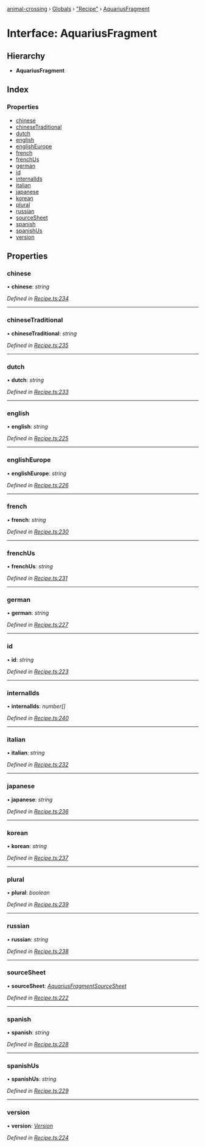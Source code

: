 [animal-crossing](../README.md) › [Globals](../globals.md) › ["Recipe"](../modules/_recipe_.md) › [AquariusFragment](_recipe_.aquariusfragment.md)

# Interface: AquariusFragment

## Hierarchy

* **AquariusFragment**

## Index

### Properties

* [chinese](_recipe_.aquariusfragment.md#chinese)
* [chineseTraditional](_recipe_.aquariusfragment.md#chinesetraditional)
* [dutch](_recipe_.aquariusfragment.md#dutch)
* [english](_recipe_.aquariusfragment.md#english)
* [englishEurope](_recipe_.aquariusfragment.md#englisheurope)
* [french](_recipe_.aquariusfragment.md#french)
* [frenchUs](_recipe_.aquariusfragment.md#frenchus)
* [german](_recipe_.aquariusfragment.md#german)
* [id](_recipe_.aquariusfragment.md#id)
* [internalIds](_recipe_.aquariusfragment.md#internalids)
* [italian](_recipe_.aquariusfragment.md#italian)
* [japanese](_recipe_.aquariusfragment.md#japanese)
* [korean](_recipe_.aquariusfragment.md#korean)
* [plural](_recipe_.aquariusfragment.md#plural)
* [russian](_recipe_.aquariusfragment.md#russian)
* [sourceSheet](_recipe_.aquariusfragment.md#sourcesheet)
* [spanish](_recipe_.aquariusfragment.md#spanish)
* [spanishUs](_recipe_.aquariusfragment.md#spanishus)
* [version](_recipe_.aquariusfragment.md#version)

## Properties

###  chinese

• **chinese**: *string*

*Defined in [Recipe.ts:234](https://github.com/Norviah/animal-crossing/blob/b7769d3/module/types/Recipe.ts#L234)*

___

###  chineseTraditional

• **chineseTraditional**: *string*

*Defined in [Recipe.ts:235](https://github.com/Norviah/animal-crossing/blob/b7769d3/module/types/Recipe.ts#L235)*

___

###  dutch

• **dutch**: *string*

*Defined in [Recipe.ts:233](https://github.com/Norviah/animal-crossing/blob/b7769d3/module/types/Recipe.ts#L233)*

___

###  english

• **english**: *string*

*Defined in [Recipe.ts:225](https://github.com/Norviah/animal-crossing/blob/b7769d3/module/types/Recipe.ts#L225)*

___

###  englishEurope

• **englishEurope**: *string*

*Defined in [Recipe.ts:226](https://github.com/Norviah/animal-crossing/blob/b7769d3/module/types/Recipe.ts#L226)*

___

###  french

• **french**: *string*

*Defined in [Recipe.ts:230](https://github.com/Norviah/animal-crossing/blob/b7769d3/module/types/Recipe.ts#L230)*

___

###  frenchUs

• **frenchUs**: *string*

*Defined in [Recipe.ts:231](https://github.com/Norviah/animal-crossing/blob/b7769d3/module/types/Recipe.ts#L231)*

___

###  german

• **german**: *string*

*Defined in [Recipe.ts:227](https://github.com/Norviah/animal-crossing/blob/b7769d3/module/types/Recipe.ts#L227)*

___

###  id

• **id**: *string*

*Defined in [Recipe.ts:223](https://github.com/Norviah/animal-crossing/blob/b7769d3/module/types/Recipe.ts#L223)*

___

###  internalIds

• **internalIds**: *number[]*

*Defined in [Recipe.ts:240](https://github.com/Norviah/animal-crossing/blob/b7769d3/module/types/Recipe.ts#L240)*

___

###  italian

• **italian**: *string*

*Defined in [Recipe.ts:232](https://github.com/Norviah/animal-crossing/blob/b7769d3/module/types/Recipe.ts#L232)*

___

###  japanese

• **japanese**: *string*

*Defined in [Recipe.ts:236](https://github.com/Norviah/animal-crossing/blob/b7769d3/module/types/Recipe.ts#L236)*

___

###  korean

• **korean**: *string*

*Defined in [Recipe.ts:237](https://github.com/Norviah/animal-crossing/blob/b7769d3/module/types/Recipe.ts#L237)*

___

###  plural

• **plural**: *boolean*

*Defined in [Recipe.ts:239](https://github.com/Norviah/animal-crossing/blob/b7769d3/module/types/Recipe.ts#L239)*

___

###  russian

• **russian**: *string*

*Defined in [Recipe.ts:238](https://github.com/Norviah/animal-crossing/blob/b7769d3/module/types/Recipe.ts#L238)*

___

###  sourceSheet

• **sourceSheet**: *[AquariusFragmentSourceSheet](../enums/_recipe_.aquariusfragmentsourcesheet.md)*

*Defined in [Recipe.ts:222](https://github.com/Norviah/animal-crossing/blob/b7769d3/module/types/Recipe.ts#L222)*

___

###  spanish

• **spanish**: *string*

*Defined in [Recipe.ts:228](https://github.com/Norviah/animal-crossing/blob/b7769d3/module/types/Recipe.ts#L228)*

___

###  spanishUs

• **spanishUs**: *string*

*Defined in [Recipe.ts:229](https://github.com/Norviah/animal-crossing/blob/b7769d3/module/types/Recipe.ts#L229)*

___

###  version

• **version**: *[Version](../enums/_recipe_.version.md)*

*Defined in [Recipe.ts:224](https://github.com/Norviah/animal-crossing/blob/b7769d3/module/types/Recipe.ts#L224)*
